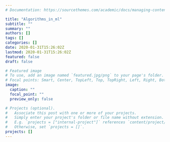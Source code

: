 ```yaml
---
# Documentation: https://sourcethemes.com/academic/docs/managing-content/

title: "Algorithms_in_ml"
subtitle: ""
summary: ""
authors: []
tags: []
categories: []
date: 2020-01-31T15:26:02Z
lastmod: 2020-01-31T15:26:02Z
featured: false
draft: false

# Featured image
# To use, add an image named `featured.jpg/png` to your page's folder.
# Focal points: Smart, Center, TopLeft, Top, TopRight, Left, Right, BottomLeft, Bottom, BottomRight.
image:
  caption: ""
  focal_point: ""
  preview_only: false

# Projects (optional).
#   Associate this post with one or more of your projects.
#   Simply enter your project's folder or file name without extension.
#   E.g. `projects = ["internal-project"]` references `content/project/deep-learning/index.md`.
#   Otherwise, set `projects = []`.
projects: []
---
```

